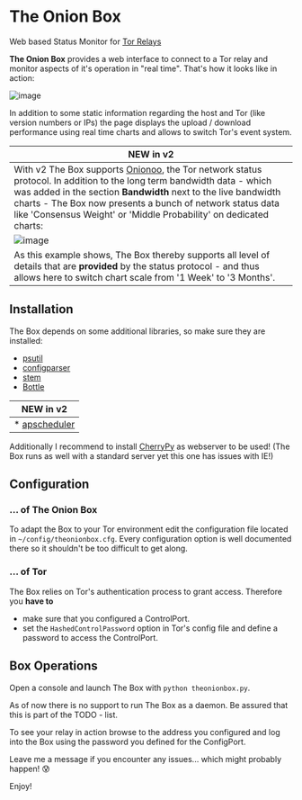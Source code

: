 # The Onion Box
Web based Status Monitor for [Tor Relays](http://www.torproject.org)

**The Onion Box** provides a web interface to connect to a Tor relay
and monitor aspects of it's operation in "real time". That's how it looks like
in action:

![image](https://cloud.githubusercontent.com/assets/16342003/12043105/c8f17f18-ae81-11e5-8b21-c7ecf80b37f9.png)

In addition to some static information regarding the host and Tor (like version
numbers or IPs) the page displays the upload / download performance using real
time charts and allows to switch Tor's event system.

| NEW in v2 |
| --- |
| With v2 The Box supports [Onionoo](http://onionoo.torproject.org), the Tor network status protocol. In addition to the long term bandwidth data - which was added in the section **Bandwidth** next to the live bandwidth charts - The Box now presents a bunch of network status data like 'Consensus Weight' or 'Middle Probability' on dedicated charts:
| ![image](https://cloud.githubusercontent.com/assets/16342003/13537878/95f0e4ce-e247-11e5-85c1-bd3d16c6c9c4.png) |
| As this example shows, The Box thereby supports all level of details that are **provided** by the status protocol - and thus allows here to switch chart scale from '1 Week' to '3 Months'.

## Installation
The Box depends on some additional libraries, so make sure they are
installed:

* [psutil](https://pypi.python.org/pypi/psutil)
* [configparser](https://pypi.python.org/pypi/configparser)
* [stem](https://pypi.python.org/pypi/stem)
* [Bottle](https://pypi.python.org/pypi/bottle)

| NEW in v2 |
| --- |
| * [apscheduler](https://pypi.python.org/pypi/apscheduler)

Additionally I recommend to install [CherryPy](https://pypi.python.org/pypi/CherryPy) as webserver to be used!
(The Box runs as well with a standard server yet this one has issues with IE!)

## Configuration
### ... of The Onion Box
To adapt the Box to your Tor environment edit the configuration file located
in `~/config/theonionbox.cfg`. Every configuration option is well documented there
so it shouldn't be too difficult to get along.

### ... of Tor
The Box relies on Tor's authentication process to grant access. Therefore you
**have to**
* make sure that you configured a ControlPort.
* set the `HashedControlPassword` option in Tor's config file and define a
password to access the ControlPort.

## Box Operations
Open a console and launch The Box with `python theonionbox.py`.

As of now there is no support to run The Box as a daemon. Be assured that this is part of the TODO - list.

To see your relay in action browse to the address you configured and log
into the Box using the password you defined for the ConfigPort.

Leave me a message if you encounter any issues... which might probably happen! :cold_sweat:

Enjoy!